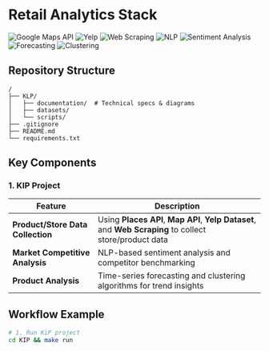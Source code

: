 # Retail Analytics Stack

![Google Maps API](https://img.shields.io/badge/Maps%20API-4285F4?logo=googlemaps&logoColor=white)
![Yelp](https://img.shields.io/badge/Yelp-D32323?logo=yelp&logoColor=white)
![Web Scraping](https://img.shields.io/badge/Web%20Scraping-6A1B9A?logo=python&logoColor=white)
![NLP](https://img.shields.io/badge/NLP-FF6F00?logo=spaCy&logoColor=white)
![Sentiment Analysis](https://img.shields.io/badge/Sentiment%20Analysis-336791?logo=scikit-learn&logoColor=white)
![Forecasting](https://img.shields.io/badge/Forecasting-4CAF50?logo=statsmodels&logoColor=white)
![Clustering](https://img.shields.io/badge/Clustering-1E88E5?logo=scikit-learn&logoColor=white)

## Repository Structure

```
/
├── KLP/                
│   ├── documentation/  # Technical specs & diagrams
│   ├── datasets/           
│   └── scripts/          
├── .gitignore
├── README.md
└── requirements.txt
```

## Key Components

### 1. KIP Project

| Feature                        | Description                                                                 |
|--------------------------------|-----------------------------------------------------------------------------|
| **Product/Store Data Collection** | Using **Places API**, **Map API**, **Yelp Dataset**, and **Web Scraping** to collect store/product data |
| **Market Competitive Analysis** | NLP-based sentiment analysis and competitor benchmarking                    |
| **Product Analysis**            | Time-series forecasting and clustering algorithms for trend insights       |


## Workflow Example

```bash
# 1. Run KiP project
cd KIP && make run
```
